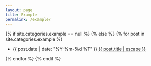 ```yaml
---
layout: page
title: Example
permalink: /example/
---
```


<div class="home">

{% if site.categories.example == null %}
{% else %}
    {% for post in site.categories.example %}
  <ul class="post-list">
      <li>
        <span class="post-meta">{{ post.date | date: "%Y-%m-%d %T" }}</span>
        <a class="post-link" href="{{ post.url | relative_url }}">{{ post.title | escape }}</a>
      </li>
  </ul>
    {% endfor %}
{% endif %}

</div>
